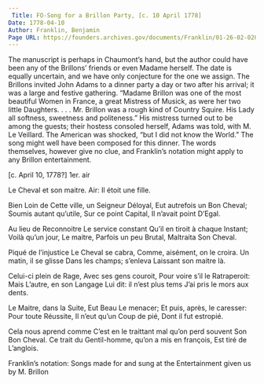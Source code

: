 ```yaml
---
 Title: FO-Song for a Brillon Party, [c. 10 April 1778]
Date: 1778-04-10
Author: Franklin, Benjamin
Page URL: https://founders.archives.gov/documents/Franklin/01-26-02-0209
---
```


The manuscript is perhaps in Chaumont’s hand, but the author could have been any of the Brillons’ friends or even Madame herself. The date is equally uncertain, and we have only conjecture for the one we assign. The Brillons invited John Adams to a dinner party a day or two after his arrival; it was a large and festive gathering. “Madame Brillon was one of the most beautiful Women in France, a great Mistress of Musick, as were her two little Daughters. . . . Mr. Brillon was a rough kind of Country Squire. His Lady all softness, sweetness and politeness.” His mistress turned out to be among the guests; their hostess consoled herself, Adams was told, with M. Le Veillard. The American was shocked, “but I did not know the World.” The song might well have been composed for this dinner. The words themselves, however give no clue, and Franklin’s notation might apply to any Brillon entertainment.
 
[c. April 10, 1778?]
1er. air
  
Le Cheval et son maitre.
Air: Il étoit une fille.

  
Bien Loin de Cette ville,
un Seigneur Déloyal,
Eut autrefois un Bon Cheval;
Soumis autant qu’utile,
Sur ce point Capital,
Il n’avait point D’Egal.

  
Au lieu de Reconnoitre
Le service constant
Qu’il en tiroit à chaque Instant;
Voilà qu’un jour, Le maitre,
Parfois un peu Brutal,
Maltraita Son Cheval.

  
Piqué de l’injustice
Le Cheval se cabra,
Comme, aisément, on le croira.
Un matin, il se glisse
Dans les champs; s’enleva
Laissant son maitre là.


  
Celui-ci plein de Rage,
Avec ses gens couroit,
Pour voire s’il le Ratraperoit:
Mais L’autre, en son Langage
Lui dit: il n’est plus tems
J’ai pris le mors aux dents.

  
Le Maitre, dans la Suite,
Eut Beau Le menacer;
Et puis, après, le caresser:
Pour toute Réussite,
Il n’eut qu’un Coup de pié,
Dont il fut estropié.

  
Cela nous aprend comme
C’est en le traittant mal
qu’on perd souvent Son Bon Cheval.
Ce trait du Gentil-homme,
qu’on a mis en françois,
Est tiré de L’anglois.

 
Franklin’s notation: Songs made for and sung at the Entertainment given us by M. Brillon

